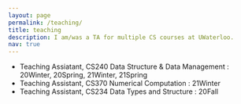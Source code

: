 ```yaml
---
layout: page
permalink: /teaching/
title: teaching
description: I am/was a TA for multiple CS courses at UWaterloo.
nav: true
---
```


* Teaching Assiatant, CS240 Data Structure & Data Management : 20Winter, 20Spring, 21Winter, 21Spring
* Teaching Assistant, CS370 Numerical Computation : 21Winter
* Teaching Assistant, CS234 Data Types and Structure : 20Fall
